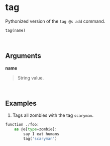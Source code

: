 # tag

Pythonized version of the `tag @s add` command.


```py
tag(name)
```


&nbsp;


## Arguments

**name**
> String value.

&nbsp;


## Examples

1. Tags all zombies with the tag `scaryman`.

```py
function ./foo:
    as @e[type=zombie]:
        say I eat humans
        tag('scaryman')
```
